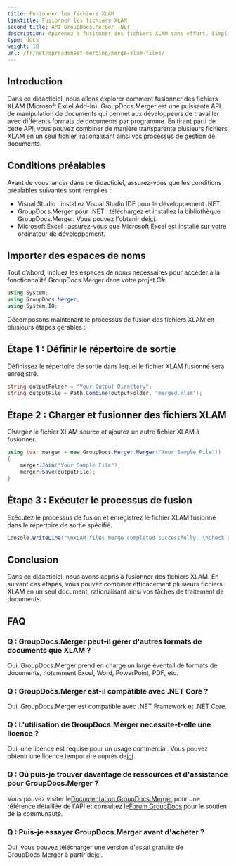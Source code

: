 ```yaml
---
title: Fusionner les fichiers XLAM
linktitle: Fusionner les fichiers XLAM
second_title: API GroupDocs.Merger .NET
description: Apprenez à fusionner des fichiers XLAM sans effort. Simplifiez vos tâches de gestion de documents avec cette puissante API.
type: docs
weight: 10
url: /fr/net/spreadsheet-merging/merge-xlam-files/
---
```

## Introduction

Dans ce didacticiel, nous allons explorer comment fusionner des fichiers XLAM (Microsoft Excel Add-In). GroupDocs.Merger est une puissante API de manipulation de documents qui permet aux développeurs de travailler avec différents formats de documents par programme. En tirant parti de cette API, vous pouvez combiner de manière transparente plusieurs fichiers XLAM en un seul fichier, rationalisant ainsi vos processus de gestion de documents.

## Conditions préalables

Avant de vous lancer dans ce didacticiel, assurez-vous que les conditions préalables suivantes sont remplies :

- Visual Studio : installez Visual Studio IDE pour le développement .NET.
-  GroupDocs.Merger pour .NET : téléchargez et installez la bibliothèque GroupDocs.Merger. Vous pouvez l'obtenir de[ici](https://releases.groupdocs.com/merger/net/).
- Microsoft Excel : assurez-vous que Microsoft Excel est installé sur votre ordinateur de développement.

## Importer des espaces de noms

Tout d’abord, incluez les espaces de noms nécessaires pour accéder à la fonctionnalité GroupDocs.Merger dans votre projet C#.

```csharp
using System; 
using GroupDocs.Merger;
using System.IO;
```

Décomposons maintenant le processus de fusion des fichiers XLAM en plusieurs étapes gérables :

## Étape 1 : Définir le répertoire de sortie

Définissez le répertoire de sortie dans lequel le fichier XLAM fusionné sera enregistré.

```csharp
string outputFolder = "Your Output Directory";
string outputFile = Path.Combine(outputFolder, "merged.xlam");
```

## Étape 2 : Charger et fusionner des fichiers XLAM

Chargez le fichier XLAM source et ajoutez un autre fichier XLAM à fusionner.

```csharp
using (var merger = new GroupDocs.Merger.Merger("Your Sample File"))
{
    merger.Join("Your Sample File");
    merger.Save(outputFile);
}
```

## Étape 3 : Exécuter le processus de fusion

Exécutez le processus de fusion et enregistrez le fichier XLAM fusionné dans le répertoire de sortie spécifié.

```csharp
Console.WriteLine("\nXLAM files merge completed successfully. \nCheck output in {0}", outputFolder);
```

## Conclusion

Dans ce didacticiel, nous avons appris à fusionner des fichiers XLAM. En suivant ces étapes, vous pouvez combiner efficacement plusieurs fichiers XLAM en un seul document, rationalisant ainsi vos tâches de traitement de documents.

## FAQ

### Q : GroupDocs.Merger peut-il gérer d'autres formats de documents que XLAM ?

Oui, GroupDocs.Merger prend en charge un large éventail de formats de documents, notamment Excel, Word, PowerPoint, PDF, etc.

### Q : GroupDocs.Merger est-il compatible avec .NET Core ?

Oui, GroupDocs.Merger est compatible avec .NET Framework et .NET Core.

### Q : L'utilisation de GroupDocs.Merger nécessite-t-elle une licence ?

Oui, une licence est requise pour un usage commercial. Vous pouvez obtenir une licence temporaire auprès de[ici](https://purchase.groupdocs.com/temporary-license/).

### Q : Où puis-je trouver davantage de ressources et d'assistance pour GroupDocs.Merger ?

 Vous pouvez visiter le[Documentation GroupDocs.Merger](https://reference.groupdocs.com/merger/net/) pour une référence détaillée de l'API et consultez le[Forum GroupDocs](https://forum.groupdocs.com/c/merger/32) pour le soutien de la communauté.

### Q : Puis-je essayer GroupDocs.Merger avant d'acheter ?

 Oui, vous pouvez télécharger une version d'essai gratuite de GroupDocs.Merger à partir de[ici](https://releases.groupdocs.com/).